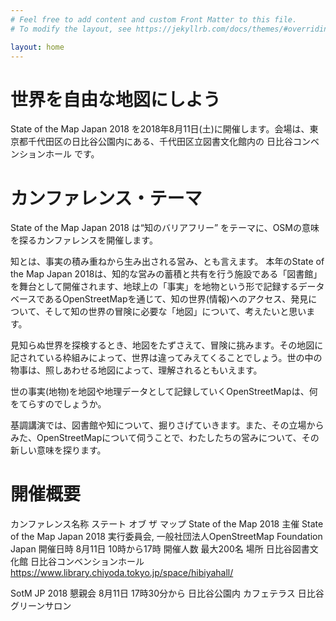 ```yaml
---
# Feel free to add content and custom Front Matter to this file.
# To modify the layout, see https://jekyllrb.com/docs/themes/#overriding-theme-defaults

layout: home
---
```


# 世界を自由な地図にしよう

State of the Map Japan 2018 を2018年8月11日(土)に開催します。会場は、東京都千代田区の日比谷公園内にある、千代田区立図書文化館内の 日比谷コンベンションホール です。

# カンファレンス・テーマ

State of the Map Japan 2018 は“知のバリアフリー” をテーマに、OSMの意味を探るカンファレンスを開催します。

知とは、事実の積み重ねから生み出される営み、とも言えます。
本年のState of the Map Japan 2018は、知的な営みの蓄積と共有を行う施設である「図書館」を舞台として開催されます、地球上の「事実」を地物という形で記録するデータベースであるOpenStreetMapを通じて、知の世界(情報)へのアクセス、発見について、そして知の世界の冒険に必要な「地図」について、考えたいと思います。

見知らぬ世界を探検するとき、地図をたずさえて、冒険に挑みます。その地図に記されている枠組みによって、世界は違ってみえてくることでしょう。世の中の物事は、照しあわせる地図によって、理解されるともいえます。

世の事実(地物)を地図や地理データとして記録していくOpenStreetMapは、何をてらすのでしょうか。

基調講演では、図書館や知について、掘りさげていきます。また、その立場からみた、OpenStreetMapについて伺うことで、わたしたちの営みについて、その新しい意味を探ります。

# 開催概要

カンファレンス名称 ステート オブ ザ マップ State of the Map 2018
主催    State of the Map Japan 2018 実行委員会,  一般社団法人OpenStreetMap Foundation Japan
開催日時  8月11日 10時から17時
開催人数  最大200名
場所    日比谷図書文化館 日比谷コンベンションホール
https://www.library.chiyoda.tokyo.jp/space/hibiyahall/

SotM JP 2018 懇親会
8月11日 17時30分から
日比谷公園内 カフェテラス 日比谷グリーンサロン
